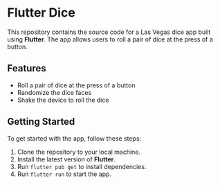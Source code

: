 
# Flutter Dice

This repository contains the source code for a Las Vegas dice app built using **Flutter**. The app allows users to roll a pair of dice at the press of a button.

## Features

- Roll a pair of dice at the press of a button
- Randomize the dice faces
- Shake the device to roll the dice

## Getting Started

To get started with the app, follow these steps:

1. Clone the repository to your local machine.
2. Install the latest version of **Flutter**.
3. Run `flutter pub get` to install dependencies.
4. Run `flutter run` to start the app.

